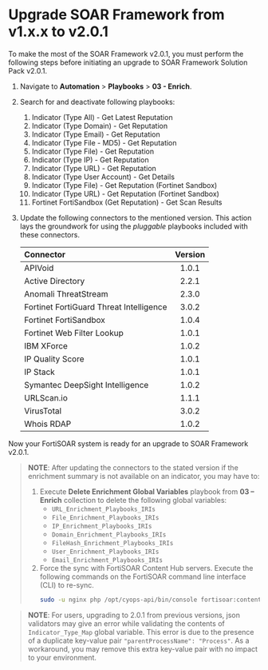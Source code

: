 # Upgrade SOAR Framework from v1.x.x to v2.0.1

To make the most of the SOAR Framework v2.0.1, you must perform the following steps before initiating an upgrade to SOAR Framework Solution Pack v2.0.1.

1. Navigate to **Automation** > **Playbooks** > **03 - Enrich**.
2. Search for and deactivate following playbooks:
    1. Indicator (Type All) - Get Latest Reputation
    2. Indicator (Type Domain) - Get Reputation
    3. Indicator (Type Email) - Get Reputation
    4. Indicator (Type File - MD5) - Get Reputation
    5. Indicator (Type File) - Get Reputation
    6. Indicator (Type IP) - Get Reputation
    7. Indicator (Type URL) - Get Reputation
    8. Indicator (Type User Account) - Get Details
    9. Indicator (Type File) - Get Reputation (Fortinet Sandbox)
    10. Indicator (Type URL) - Get Reputation (Fortinet Sandbox)
    11. Fortinet FortiSandbox (Get Reputation) - Get Scan Results
3. Update the following connectors to the mentioned version. This action lays the groundwork for using the *pluggable* playbooks included with these connectors.

    | Connector                               | Version |
    |:----------------------------------------|:-------:|
    | APIVoid                                 |  1.0.1  |
    | Active Directory                        |  2.2.1  |
    | Anomali ThreatStream                    |  2.3.0  |
    | Fortinet FortiGuard Threat Intelligence |  3.0.2  |
    | Fortinet FortiSandbox                   |  1.0.4  |
    | Fortinet Web Filter Lookup              |  1.0.1  |
    | IBM XForce                              |  1.0.2  |
    | IP Quality Score                        |  1.0.1  |
    | IP Stack                                |  1.0.1  |
    | Symantec DeepSight Intelligence         |  1.0.2  |
    | URLScan.io                              |  1.1.1  |
    | VirusTotal                              |  3.0.2  |
    | Whois RDAP                              |  1.0.2  |

Now your FortiSOAR system is ready for an upgrade to SOAR Framework v2.0.1.

>**NOTE**: After updating the connectors to the stated version if the enrichment summary is not available on an indicator, you may have to:
> 1. Execute **Delete Enrichment Global Variables** playbook from **03 – Enrich** collection to delete the following global variables:
>     - `URL_Enrichment_Playbooks_IRIs`
>     - `File_Enrichment_Playbooks_IRIs`
>     - `IP_Enrichment_Playbooks_IRIs`
>     - `Domain_Enrichment_Playbooks_IRIs`
>     - `FileHash_Enrichment_Playbooks_IRIs`
>     - `User_Enrichment_Playbooks_IRIs`
>     - `Email_Enrichment_Playbooks_IRIs`
> 2. Force the sync with FortiSOAR Content Hub servers. Execute the following commands on the FortiSOAR command line interface (CLI) to re-sync.
>     ```bash
>     sudo -u nginx php /opt/cyops-api/bin/console fortisoar:contenthub:sync -fs
>     ```

>**NOTE**: For users, upgrading to 2.0.1 from previous versions, json validators may give an error while validating the contents of `Indicator_Type_Map` global variable. This error is due to the presence of a duplicate key-value pair `"parentProcessName": "Process"`. As a workaround, you may remove this extra key-value pair with no impact to your environment.